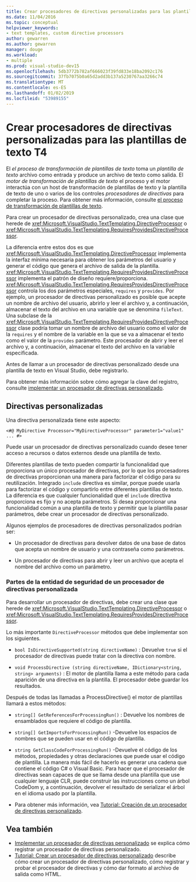 ```yaml
---
title: Crear procesadores de directivas personalizadas para las plantillas de texto T4
ms.date: 11/04/2016
ms.topic: conceptual
helpviewer_keywords:
- text templates, custom directive processors
author: gewarren
ms.author: gewarren
manager: douge
ms.workload:
- multiple
ms.prod: visual-studio-dev15
ms.openlocfilehash: 5db3772b782af666023f39fd833e18ba2092c176
ms.sourcegitcommit: 37fb7075b0a65d2add3b137a5230767aa3266c74
ms.translationtype: MT
ms.contentlocale: es-ES
ms.lasthandoff: 01/02/2019
ms.locfileid: "53989155"
---
```

# <a name="creating-custom-t4-text-template-directive-processors"></a>Crear procesadores de directivas personalizadas para las plantillas de texto T4

El *el proceso de transformación de plantillas de texto* toma un *plantilla de texto* archivo como entrada y produce un archivo de texto como salida. El *motor de transformación de plantillas de texto* el proceso y el motor interactúa con un host de transformación de plantillas de texto y la plantilla de texto de uno o varios de los controles *procesadores de directivas* para completar la proceso. Para obtener más información, consulte [el proceso de transformación de plantillas de texto](../modeling/the-text-template-transformation-process.md).

Para crear un procesador de directivas personalizado, crea una clase que herede de <xref:Microsoft.VisualStudio.TextTemplating.DirectiveProcessor> o <xref:Microsoft.VisualStudio.TextTemplating.RequiresProvidesDirectiveProcessor>.

La diferencia entre estos dos es que <xref:Microsoft.VisualStudio.TextTemplating.DirectiveProcessor> implementa la interfaz mínima necesaria para obtener los parámetros del usuario y generar el código que genera el archivo de salida de la plantilla. <xref:Microsoft.VisualStudio.TextTemplating.RequiresProvidesDirectiveProcessor> implementa el patrón de diseño requiere/proporciona. <xref:Microsoft.VisualStudio.TextTemplating.RequiresProvidesDirectiveProcessor> controla los dos parámetros especiales, `requires` y `provides`.  Por ejemplo, un procesador de directivas personalizado es posible que acepte un nombre de archivo del usuario, abrirlo y leer el archivo y, a continuación, almacenar el texto del archivo en una variable que se denomina `fileText`. Una subclase de la <xref:Microsoft.VisualStudio.TextTemplating.RequiresProvidesDirectiveProcessor> clase podría tomar un nombre de archivo del usuario como el valor de la `requires` y el nombre de la variable en la que se va a almacenar el texto como el valor de la `provides` parámetro. Este procesador de abrir y leer el archivo y, a continuación, almacenar el texto del archivo en la variable especificada.

Antes de llamar a un procesador de directivas personalizado desde una plantilla de texto en Visual Studio, debe registrarlo.

Para obtener más información sobre cómo agregar la clave del registro, consulte [implementar un procesador de directivas personalizado](../modeling/deploying-a-custom-directive-processor.md).

## <a name="custom-directives"></a>Directivas personalizadas

Una directiva personalizada tiene este aspecto:

`<#@ MyDirective Processor="MyDirectiveProcessor" parameter1="value1" ... #>`

Puede usar un procesador de directivas personalizado cuando desee tener acceso a recursos o datos externos desde una plantilla de texto.

Diferentes plantillas de texto pueden compartir la funcionalidad que proporciona un único procesador de directivas, por lo que los procesadores de directivas proporcionan una manera para factorizar el código para su reutilización. Integrado `include` directiva es similar, porque puede usarla para factorizar el código y compartirlo entre diferentes plantillas de texto. La diferencia es que cualquier funcionalidad que el `include` directiva proporciona es fijo y no acepta parámetros. Si desea proporcionar una funcionalidad común a una plantilla de texto y permitir que la plantilla pasar parámetros, debe crear un procesador de directivas personalizado.

Algunos ejemplos de procesadores de directivas personalizados podrían ser:

-   Un procesador de directivas para devolver datos de una base de datos que acepta un nombre de usuario y una contraseña como parámetros.

-   Un procesador de directivas para abrir y leer un archivo que acepta el nombre del archivo como un parámetro.

### <a name="principal-parts-of-a-custom-directive-processor"></a>Partes de la entidad de seguridad de un procesador de directivas personalizada

Para desarrollar un procesador de directivas, debe crear una clase que herede de <xref:Microsoft.VisualStudio.TextTemplating.DirectiveProcessor> o <xref:Microsoft.VisualStudio.TextTemplating.RequiresProvidesDirectiveProcessor>.

Lo más importante `DirectiveProcessor` métodos que debe implementar son los siguientes.

-   `bool IsDirectiveSupported(string directiveName)` : Devuelve `true` si el procesador de directivas puede tratar con la directiva con nombre.

-   `void ProcessDirective (string directiveName, IDictionary<string, string> arguments)` : El motor de plantilla llama a este método para cada aparición de una directiva en la plantilla. El procesador debe guardar los resultados.

Después de todas las llamadas a ProcessDirective() el motor de plantillas llamará a estos métodos:

-   `string[] GetReferencesForProcessingRun()` : Devuelve los nombres de ensamblados que requiere el código de plantilla.

-   `string[] GetImportsForProcessingRun()` -Devuelve los espacios de nombres que se pueden usar en el código de plantilla.

-   `string GetClassCodeForProcessingRun()` -Devuelve el código de los métodos, propiedades y otras declaraciones que puede usar el código de plantilla. La manera más fácil de hacerlo es generar una cadena que contiene el código C# o Visual Basic. Para hacer que el procesador de directivas sean capaces de que se llama desde una plantilla que use cualquier lenguaje CLR, puede construir las instrucciones como un árbol CodeDom y, a continuación, devolver el resultado de serializar el árbol en el idioma usado por la plantilla.

-   Para obtener más información, vea [Tutorial: Creación de un procesador de directivas personalizado](../modeling/walkthrough-creating-a-custom-directive-processor.md).

## <a name="see-also"></a>Vea también

- [Implementar un procesador de directivas personalizado](../modeling/deploying-a-custom-directive-processor.md) se explica cómo registrar un procesador de directivas personalizado.
- [Tutorial: Crear un procesador de directivas personalizado](../modeling/walkthrough-creating-a-custom-directive-processor.md) describe cómo crear un procesador de directivas personalizado, cómo registrar y probar el procesador de directivas y cómo dar formato al archivo de salida como HTML.